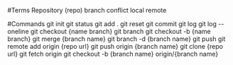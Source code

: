#Terms
Repository (repo)
branch
conflict
local
remote

#Commands
git init 
git status
git add .
git reset
git commit
git log
git log --oneline
git checkout {name branch}
git branch
git checkout -b {name branch}
git merge {branch name}
git branch -d {branch name}
git push
git remote add origin {repo url}
git push origin {branch name}
git clone {repo url}
git fetch origin
git checkout -b {branch name} origin/{branch name}

